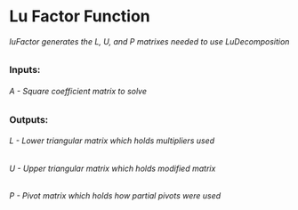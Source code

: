 # Lu Factor Function
###### luFactor generates the L, U, and P matrixes needed to use LuDecomposition
### Inputs:
###### A - Square coefficient matrix to solve
### Outputs:
###### L - Lower triangular matrix which holds multipliers used
###### U - Upper triangular matrix which holds modified matrix
###### P - Pivot matrix which holds how partial pivots were used
